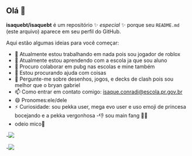 
## Olá 👋

**isaquebt/isaquebt** é um repositório ✨ _especial_ ✨ porque seu `README.md` (este arquivo) aparece em seu perfil do GitHub.

Aqui estão algumas ideias para você começar:

- 🔭 Atualmente estou trabalhando em nada pois sou jogador de roblox
- 🌱 Atualmente estou aprendendo com a escola ja que sou aluno
- 👯 Procuro colaborar em pubg nas escolas e mine também
- 🤔 Estou procurando ajuda com coisas
- 💬 Pergunte-me sobre desenhos, jogos, e decks de clash pois sou melhor que o bryan gabriel
- 📫 Como entrar em contato comigo: isaque.conradi@escola.pr.gov.br
- 😄 Pronomes:ele/dele
- ⚡ Curiosidade: sou pekka user, mega evo user e uso emoji de princesa bocejando e a pekka vergonhosa
-👎 sou main fang 🍿👟
- odeio mico🦧

-![](https://media.tenor.com/9SQVLfdZEScAAAAi/clashroyale.gif)

-![](https://media1.tenor.com/m/PR3Uckc_N08AAAAC/kit-brawl-stars.gif)
